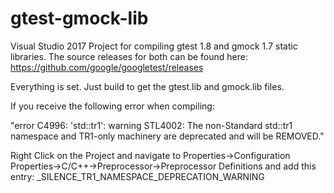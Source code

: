 # gtest-gmock-lib

Visual Studio 2017 Project for compiling gtest 1.8 and gmock 1.7 static libraries.
The source releases for both can be found here:
https://github.com/google/googletest/releases

Everything is set. Just build to get the gtest.lib and gmock.lib files.

If you receive the following error when compiling:

"error C4996: 'std::tr1': warning STL4002: The non-Standard std::tr1
namespace and TR1-only machinery are deprecated and will be REMOVED." 

Right Click on the Project and navigate to 
Properties->Configuration Properties->C/C++->Preprocessor->Preprocessor Definitions and add this entry: _SILENCE_TR1_NAMESPACE_DEPRECATION_WARNING 
